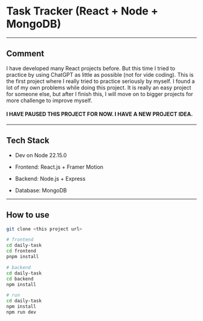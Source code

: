 # Task Tracker (React + Node + MongoDB)

---

## Comment

I have developed many React projects before. But this time I tried to practice by using ChatGPT as little as possible (not for vide coding).
This is the first project where I really tried to practice seriously by myself. I found a lot of my own problems while doing this project.
It is really an easy project for someone else, but after I finish this, I will move on to bigger projects for more challenge to improve myself.

#### I HAVE PAUSED THIS PROJECT FOR NOW. I HAVE A NEW PROJECT IDEA.

---

## Tech Stack

- Dev on Node 22.15.0

- Frontend: React.js + Framer Motion
- Backend: Node.js + Express
- Database: MongoDB

---

## How to use

```bash
git clone <this project url>

# frontend
cd daily-task
cd frontend
pnpm install

# backend
cd daily-task
cd backend
npm install

# run
cd daily-task
npm install
npm run dev
